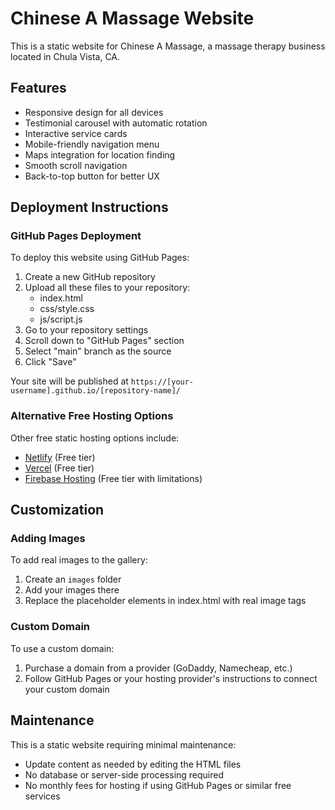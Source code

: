 # Chinese A Massage Website

This is a static website for Chinese A Massage, a massage therapy business located in Chula Vista, CA.

## Features

- Responsive design for all devices
- Testimonial carousel with automatic rotation
- Interactive service cards
- Mobile-friendly navigation menu
- Maps integration for location finding
- Smooth scroll navigation
- Back-to-top button for better UX

## Deployment Instructions

### GitHub Pages Deployment

To deploy this website using GitHub Pages:

1. Create a new GitHub repository
2. Upload all these files to your repository:
   - index.html
   - css/style.css
   - js/script.js 
3. Go to your repository settings
4. Scroll down to "GitHub Pages" section
5. Select "main" branch as the source
6. Click "Save"

Your site will be published at `https://[your-username].github.io/[repository-name]/`

### Alternative Free Hosting Options

Other free static hosting options include:

- [Netlify](https://www.netlify.com/) (Free tier)
- [Vercel](https://vercel.com/) (Free tier)
- [Firebase Hosting](https://firebase.google.com/products/hosting) (Free tier with limitations)

## Customization

### Adding Images

To add real images to the gallery:
1. Create an `images` folder
2. Add your images there
3. Replace the placeholder elements in index.html with real image tags

### Custom Domain

To use a custom domain:
1. Purchase a domain from a provider (GoDaddy, Namecheap, etc.)
2. Follow GitHub Pages or your hosting provider's instructions to connect your custom domain

## Maintenance

This is a static website requiring minimal maintenance:
- Update content as needed by editing the HTML files
- No database or server-side processing required
- No monthly fees for hosting if using GitHub Pages or similar free services